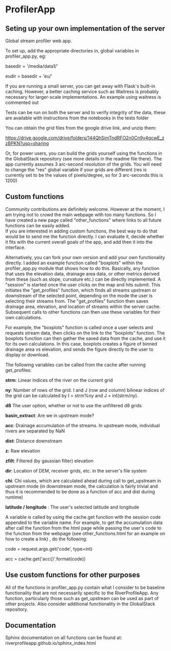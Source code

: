 
# ProfilerApp

## Seting up your own implementation of the server
Global stream profiler web app. 

To set up, add the appropriate directories in, global variables in profiler_app.py, eg:

basedir = '/media/data1/' 

eudir = basedir + 'eu/'


If you are running a small server, you can get away with Flask's built-in caching.  However, a better caching service such as Waitress is probably necessary for larger-scale implementations.  An example using waitress is commented out

Tests can be run on both the server and to verify integrity of the data, these are available with instructions from the notebooks in the tests folder 

You can obtain the grid files from the google drive link, and unzip them:

https://drive.google.com/drive/folders/144QhSimTndRFO2n0Cn9y4gcwE_zzBPKN?usp=sharing

Or, for power users, you can build the grids yourself using the functions in the GlobalStack repository (see more details in the readme file there).  The app currently assumes 3 arc-second resolution of the grids.  You will need to change the "res" global variable if your grids are different (res is currently set to be the values of pixels/degree, so for 3 arc-seconds this is 1200)

## Custom functions

Community contributions are definitely welcome. However at the moment, I am trying not to crowd the main webpage with too many functions. So I have created a new page called "other_functions" where links to all future functions can be easily added.  
If you are interested in adding custom functions, the best way to do that would be to send me the function directly.  I can evaluate it, decide whether it fits with the current overall goals of the app, and add then it into the interface.

Alternatively, you can fork your own version and add your own functionality directly.  I added an example function called "boxplots" within the profiler_app.py module that shows how to do this.  Basically, any function that uses the elevation data, drainage area data, or other metrics derived from these (such as slope, curvature etc.) can be directly implemented.  A "session" is started once the user clicks on the map and hits submit.  This initiates the "get_profiles" function, which finds all streams upstream or downstream of the selected point, depending on the mode the user is selecting their streams from.  The "get_profiles" function then saves drainage area, elevation, and location of streams within the server cache.  Subsequent calls to other functions can then use these variables for their own calculations.  

For example, the "boxplots" function is called once a user selects and requests stream data, then clicks on the link to the "boxplots" function. The boxplots function can then gather the saved data from the cache, and use it for its own calculations.  In this case, boxplots creates a figure of binned drainage area vs elevation, and sends the figure directly to the user to display or download.  

The following variables can be called from the cache after running get_profiles:


**strm**: Linear Indices of the river on the current grid

**ny**: Number of rows of the grid.  I and J (row and column) bilinear indices of the grid can be calculated by I = strm%ny and J = int(strm/ny).  

**d8** The user option, whether or not to use the unfiltered d8 grids

**basin_extract**: Are we in upstream mode?

**acc**: Drainage accumulation of the streams.  In upstream mode, individual rivers are separated by NaN

**dist**: Distance downstream

**z:** Raw elevation

**zfilt**: Filtered (by gaussian filter) elevation

**dir**: Location of DEM, receiver grids, etc. in the server's file system 

**chi**: Chi values, which are calculated ahead during call to get_upstream in upstream mode (in downstream mode, the calculation is fairly trivial and thus it is recommended to be done as a function of acc and dist during runtime)

**latitude / longitude** : The user's selected latitude and longitude 

A variable is called by using the cache.get function with the session code appended to the variable name. 
For example, to get the accumulation data after call the function from the html page 
while passing the user's code to the function from the webpage (see other_functions.html for an example on how to create a link) ,  do the following:

code = request.args.get('code', type=int)

acc = cache.get('acc{}'.format(code))

## Use custom functions for other purposes

All of the functions in profiler_app.py contain what I consider to be baseline functionality that are not necessarily specific to the RiverProfileApp.  Any function, particularly those such as get_upstream can be used as part of other projects.  Also consider additional functionality in the GlobalStack repository.

## Documentation

Sphinx documentation on all functions can be found at:  riverprofileapp.github.io/sphinx_index.html